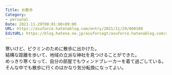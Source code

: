 ```yaml
---
Title: お散歩
Category:
- personal
Date: 2021-11-29T00:01:00+09:00
URL: https://asuforce.hatenablog.com/entry/2021/11/29/000100
EditURL: https://blog.hatena.ne.jp/asuforcegt/asuforce.hatenablog.com/atom/entry/13574176438037557291
---
```


寒いけど、ピクミンのために散歩に出かけた。  
結構な距離を歩いて、地域の立派な神社を見つけることができた。  
めっきり寒くなって、自分の部屋でもウィンドブレーカーを着て過ごしている。  
そんな中でも散歩に行くのはかなり気分転換になってよい。
